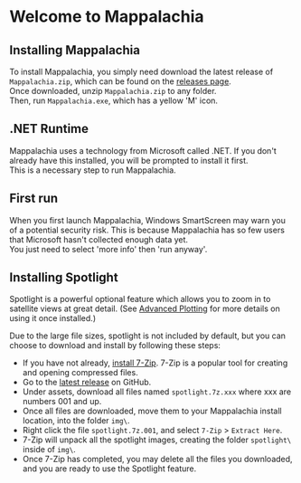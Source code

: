 # Welcome to Mappalachia

## Installing Mappalachia
To install Mappalachia, you simply need download the latest release of `Mappalachia.zip`, which can be found on the [releases page](https://github.com/AHeroicLlama/Mappalachia/releases/).<br/>
Once downloaded, unzip `Mappalachia.zip` to any folder.<br/>
Then, run `Mappalachia.exe`, which has a yellow 'M' icon.<br/>

## .NET Runtime
Mappalachia uses a technology from Microsoft called .NET. If you don't already have this installed, you will be prompted to install it first.<br/>
This is a necessary step to run Mappalachia.

## First run
When you first launch Mappalachia, Windows SmartScreen may warn you of a potential security risk. This is because Mappalachia has so few users that Microsoft hasn't collected enough data yet.<br>
You just need to select 'more info' then 'run anyway'.<br/>

## Installing Spotlight
Spotlight is a powerful optional feature which allows you to zoom in to satellite views at great detail. (See [Advanced Plotting](Advanced_plotting.md) for more details on using it once installed.)<br/>

Due to the large file sizes, spotlight is not included by default, but you can choose to download and install by following these steps:<br/>
* If you have not already, [install 7-Zip](https://www.7-zip.org/download.html). 7-Zip is a popular tool for creating and opening compressed files.
* Go to the [latest release](https://github.com/AHeroicLlama/Mappalachia/releases/latest) on GitHub.
* Under assets, download all files named `spotlight.7z.xxx` where xxx are numbers 001 and up.
* Once all files are downloaded, move them to your Mappalachia install location, into the folder `img\`.
* Right click the file `spotlight.7z.001`, and select `7-Zip` > `Extract Here`.
* 7-Zip will unpack all the spotlight images, creating the folder `spotlight\` inside of `img\`.
* Once 7-Zip has completed, you may delete all the files you downloaded, and you are ready to use the Spotlight feature.

